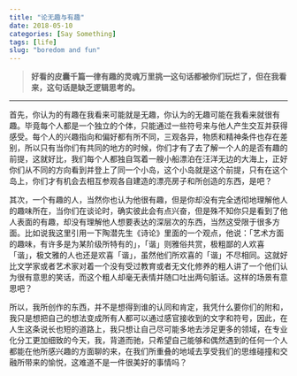 ```yaml
---
title: "论无趣与有趣"
date: 2018-05-10
categories: [Say Something]
tags: [life]
slug: "boredom and fun"
---
```


> **好看的皮囊千篇一律有趣的灵魂万里挑一这句话都被你们玩烂了，但在我看来，这句话是缺乏逻辑思考的。**


---

首先，你认为的有趣在我看来可能就是无趣，你认为的无趣可能在我看来就很有趣。毕竟每个人都是一个独立的个体，只能通过一些符号来与他人产生交互并获得感受。每个人的兴趣指向和偏好都有所不同，三观各异，物质和精神条件也存在差别，所以只有当你们有共同的地方的时候，你们才有了去了解一个人的是否有趣的前提，这就好比，我们每个人都独自驾着一艘小船漂泊在汪洋无边的大海上，正好你们从不同的方向看到并登上了同一个小岛，这个小岛就是这个前提，只有在这个岛上，你们才有机会去相互参观各自建造的漂亮房子和所创造的东西，是吧？

其次，一个有趣的人，当然你也认为他很有趣，但是你却没有完全透彻地理解他人的趣味所在，当你们在谈论时，确实彼此会有点兴奋，但是殊不知你只是看到了他人表面的有趣，却没有理解他人想要表达的深层次的东西，当然这受限于很多方面。比如说我这里引用一下陶潜先生《诗论》里面的一个观点，他说：「艺术方面的趣味，有许多是为某阶级所特有的」，「谐」则雅俗共赏，极粗鄙的人欢喜「谐」，极文雅的人也还是欢喜「谐」，虽然他们所欢喜的「谐」不尽相同。这就好比文学家或者艺术家对着一个没有受过教育或者无文化修养的粗人讲了一个他们认为很有意思的笑话，而这个粗人却毫无表情并随口吐出两句脏话。这样的场景有意思吧？

所以，我所创作的东西，并不是想得到谁的认同和肯定，我凭什么要你们的附和，我只是想把自己的想法变成所有人都可以通过感官接收到的文字和符号，因此，在人生这条说长也短的道路上，我只想让自己尽可能多地去涉足更多的领域，在专业化分工更加细致的今天，我，背道而驰，只希望自己能够和偶然遇到的任何一个人都能在他所感兴趣的方面聊的来，在我们所重叠的地域去享受我们的思维碰撞和交融所带来的愉悦，这难道不是一件很美好的事情吗？